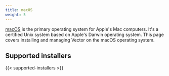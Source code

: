 ```yaml
---
title: macOS
weight: 5
---
```


[macOS] is the primary operating system for Apple's Mac computers. It's a certified Unix system based on Apple's Darwin operating system. This page covers installing and managing Vector on the macOS operating system.

## Supported installers

{{< supported-installers >}}

[macos]: https://en.wikipedia.org/wiki/MacOS
